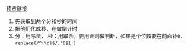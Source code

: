 [预览链接](https://astak16.github.io/Study-JS/%E7%AC%AC%E4%B8%89%E8%AF%BE/%E5%80%92%E8%AE%A1%E6%97%B6/index.html)

1. 先获取到两个分和秒的时间
2. 把他们化成秒，在做倒计时
3. 分：用除法， 秒：用取余，要用正则做判断，如果是个位数要在前面补`0`，`replace(/^(\d)$/,'0$1')`